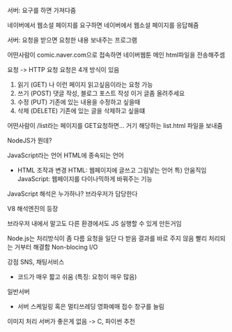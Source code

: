 서버: 요구를 하면 가져다줌

네이버에서 웹소설 페이지를 요구하면
네이버에서 웹소설 페이지를 응답해줌

서버: 요청을 받으면 요청한 내용 보내주는 프로그램

어떤사람이 comic.naver.com으로 접속하면
네이버웹툰 메인 html파일을 전송해주셈

요청 -> HTTP 요청
요청은 4개 방식이 있음

1. 읽기 (GET)
   나 이런 페이지 읽고싶음이라는 요청 가능
2. 쓰기 (POST)
   댓글 작성, 블로그 포스트 작성
   이거 글좀 올려주세요
3. 수정 (PUT)
   기존에 있는 내용을 수정하고 싶을때
4. 삭제 (DELETE)
   기존에 있는 글을 삭제하고 싶을떄

어떤사람이 /list라는 페이지를 GET요청하면...
거기 해당하는 list.html 파일을 보내줌

NodeJS가 뭔데?

JavaScript라는 언어
HTML에 종속되는 언어

- HTML 조작과 변경
  HTML: 웹페이지에 글쓰고 그림넣는 언어
  특) 안움직임
  JavaScript: 웹페이지를 다이나믹하게 바꿔주는 기능

JavaScript 해석은 누가하나?
브라우저가 담당한다

V8 해석엔진의 등장

브라우저 내에서 말고도
다른 환경에서도 JS 실행할 수 있게 만든거임

Node.js는 처리방식이 좀 다름
요청을 일단 다 받음
결과를 바로 주지 않음
빨리 처리되는 거부터 해결함
Non-blocing I/O

강점
SNS, 채팅서비스

- 코드가 매우 짧고 쉬움
  (특징: 요청이 매우 많음)

일반서버

- 서버 스케일링 혹은 멀티쓰레딩
  영화예매 접수 창구를 늘림

이미지 처리 서버가 좋은게 없음
-> C, 파이썬 추천
